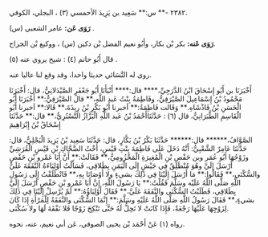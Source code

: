 ٢٣٨٢ -** س:** سَعِيد بن يَزِيدَ الأحمسي (٣) ، البجلي، الكوفي.

**رَوَى عَن:** عامر الشعبي (س) .

**رَوَى عَنه:** بكر بْن بكار، وأَبُو نعيم الفضل بْن دكين (س) ، ووكيع بْن الجراح.

قال أَبُو حاتم (٤) : شيخ يروي عنه (٥) .

روى له النَّسَائي حديثا واحدا، وقد وقع لنا عاليا عنه.

أَخْبَرَنَا بن أَبُو إِسْحَاقَ ابْنُ الدَّرَجِيِّ،**** قال:**** أَنْبَأَنَا أَبُو جَعْفَرٍ الصَّيْدَلانِيُّ، قال: أَخْبَرَنَا مَحْمُودُ بْنُ إِسْمَاعِيلَ الصَّيْرَفِيُّ، وفَاطِمَةُ بِنْتُ عَبد اللَّهِ،** قال الصَّيْرَفِيُّ:** أَخْبَرَنَا أَبُو الْحَسَنِ بْنُ فَاذْشَاهِ.** وَقَالت فَاطِمَةُ:** أخبرنا أَبُو بَكْرِ بْنُ رِيذَةَ،** قَالا:** أخبرنا أَبُو الْقَاسِمِ الطَّبَرَانِيُّ، قال (٦) : حَدَّثَنَاأَحْمَدُ بْنُ عَبد اللَّهِ الْبَزَّازُ التَّسْتُرِيُّ،** قال:** حَدَّثَنَا إِسْحَاقُ بْنُ إِبْرَاهِيمَ

الصَّوَّافُ،****** قال:****** حَدَّثَنَا بَكْرُ بْنُ بَكَّارٍ، قال: حَدَّثَنَا سَعِيد بْنُ يَزِيدَ الْبَجْلِيُّ، قال: حَدَّثَنَا عَامِرٌ الشَّعْبِيُّ: أَنَّهُ دَخَلَ عَلَى فَاطِمَةَ بِنْتِ قَيْسٍ، أُخْتُ الضَّحَّاكِ بْنِ قَيْسٍ الْقُرَشِيِّ وزَوْجُهَا أَبُو عُمَر وبن حَفْصِ بْنِ الْمُغِيرَةِ الْمَخْزُومِيُّ،** فَقَالَتْ:** أَنَّ أَبَا عَمْرو بْنِ حَفْصٍ أَرْسَلَ إِلَيَّ وهُوَ مُنْطَلِقٌ فِي جَيْشٍ إِلَى الْيَمَنِ بِطَلاقِي، فَسَأَلْتُ أَوْلِيَاءَهُ النَّفَقَةَ عَلَيَّ والسُّكْنَى،** فَقَالُوا:** مَا أَرْسَلَ إِلَيْنَا فِي ذَلِكَ بشيءٍ ولا أَوْصَانَا بِهِ،** فَانْطَلَقْتُ إِلَى رَسُولِ اللَّهِ صَلَّى اللَّهُ عَلَيْه وسَلَّمَ فَقُلْتُ:** يَا رَسُولَ اللَّهِ، إِنَّ أَبَا عَمْرو بْنِ حَفْصٍ أَرْسَلَ إِلَيَّ بِطَلاقِي، فَطَلَبْتُ السُّكْنَى والنَّفَقَةَ عَلَيَّ،** فَقَالَ أَوْلِيَاؤُهُ:** لَمْ يُرْسِلْ إِلَيْنَا فِي ذَلِكَ بشيءٍ،** فَقَالَ رَسُولُ اللَّهِ صَلَّى اللَّهُ عَلَيْهِ وسَلَّمَ:** إِنَّمَا السُّكْنَى والنَّفَقَةُ لِلْمَرْأَةِ إِذَا كَانَ لِزَوْجِهَا عَلَيْهَا رَجْعَةٌ، فَإِذَا كَانَتْ لا تَحِلُّ لَهُ حَتَّى تَنْكِحَ زَوْجًا فَلا نَفْقَةَ لَهَا ولا سُكْنَى.

رواه (١) عَنْ أَحْمَد بْن يحيى الصوفي، عَن أبي نعيم، عنه، نحوه.